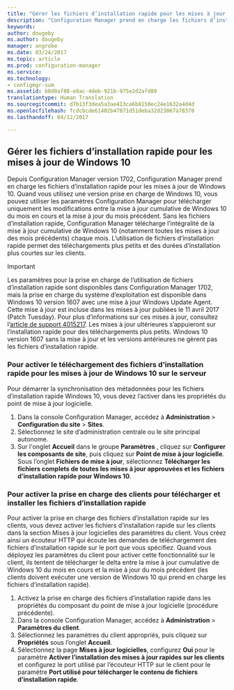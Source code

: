 ```yaml
---
title: "Gérer les fichiers d’installation rapide pour les mises à jour de Windows 10 | Microsoft Docs"
description: "Configuration Manager prend en charge les fichiers d’installation rapide pour Windows 10, permettant des téléchargements plus petits et des durées d’installation plus courtes sur les clients."
keywords: 
author: dougeby
ms.author: dougeby
manager: angrobe
ms.date: 03/24/2017
ms.topic: article
ms.prod: configuration-manager
ms.service: 
ms.technology:
- configmgr-sum
ms.assetid: b8d8af88-e8ac-4deb-921b-975e2d2afd80
translationtype: Human Translation
ms.sourcegitcommit: d7b13f3dea5a3ae413ca6b8150ec24e1632a4d4d
ms.openlocfilehash: fcdcbcde61402b47871d51deba32d23867a78370
ms.lasthandoff: 04/12/2017

---
```


## <a name="manage-express-installation-files-for-windows-10-updates"></a>Gérer les fichiers d’installation rapide pour les mises à jour de Windows 10
Depuis Configuration Manager version 1702, Configuration Manager prend en charge les fichiers d’installation rapide pour les mises à jour de Windows 10. Quand vous utilisez une version prise en charge de Windows 10, vous pouvez utiliser les paramètres Configuration Manager pour télécharger uniquement les modifications entre la mise à jour cumulative de Windows 10 du mois en cours et la mise à jour du mois précédent. Sans les fichiers d’installation rapide, Configuration Manager télécharge l’intégralité de la mise à jour cumulative de Windows 10 (notamment toutes les mises à jour des mois précédents) chaque mois. L’utilisation de fichiers d’installation rapide permet des téléchargements plus petits et des durées d’installation plus courtes sur les clients.

> [!IMPORTANT]
> Les paramètres pour la prise en charge de l’utilisation de fichiers d’installation rapide sont disponibles dans Configuration Manager 1702, mais la prise en charge du système d’exploitation est disponible dans Windows 10 version 1607 avec une mise à jour Windows Update Agent. Cette mise à jour est incluse dans les mises à jour publiées le 11 avril 2017 (Patch Tuesday). Pour plus d’informations sur ces mises à jour, consultez l’[article de support 4015217](http://support.microsoft.com/kb/4015217). Les mises à jour ultérieures s’appuieront sur l’installation rapide pour des téléchargements plus petits. Windows 10 version 1607 sans la mise à jour et les versions antérieures ne gèrent pas les fichiers d’installation rapide.


### <a name="to-enable-the-download-of-express-installation-files-for-windows-10-updates-on-the-server"></a>Pour activer le téléchargement des fichiers d’installation rapide pour les mises à jour de Windows 10 sur le serveur
Pour démarrer la synchronisation des métadonnées pour les fichiers d’installation rapide Windows 10, vous devez l’activer dans les propriétés du point de mise à jour logicielle.
1.    Dans la console Configuration Manager, accédez à **Administration** > **Configuration du site** > **Sites**.
2.    Sélectionnez le site d’administration centrale ou le site principal autonome.
3.    Sur l'onglet **Accueil** dans le groupe **Paramètres** , cliquez sur **Configurer les composants de site**, puis cliquez sur **Point de mise à jour logicielle**. Sous l’onglet **Fichiers de mise à jour**, sélectionnez **Télécharger les fichiers complets de toutes les mises à jour approuvées et les fichiers d’installation rapide pour Windows 10**.

### <a name="to-enable-support-for-clients-to-download-and-install-express-installation-files"></a>Pour activer la prise en charge des clients pour télécharger et installer les fichiers d’installation rapide
Pour activer la prise en charge des fichiers d’installation rapide sur les clients, vous devez activer les fichiers d’installation rapide sur les clients dans la section Mises à jour logicielles des paramètres du client. Vous créez ainsi un écouteur HTTP qui écoute les demandes de téléchargement des fichiers d’installation rapide sur le port que vous spécifiez. Quand vous déployez les paramètres du client pour activer cette fonctionnalité sur le client, ils tentent de télécharger le delta entre la mise à jour cumulative de Windows 10 du mois en cours et la mise à jour du mois précédent (les clients doivent exécuter une version de Windows 10 qui prend en charge les fichiers d’installation rapide).
1.    Activez la prise en charge des fichiers d’installation rapide dans les propriétés du composant du point de mise à jour logicielle (procédure précédente).
2.    Dans la console Configuration Manager, accédez à **Administration** > **Paramètres du client**.
3.    Sélectionnez les paramètres du client appropriés, puis cliquez sur **Propriétés** sous l’onglet **Accueil**.
4.    Sélectionnez la page **Mises à jour logicielles**, configurez **Oui** pour le paramètre **Activer l’installation des mises à jour rapides sur les clients** et configurez le port utilisé par l’écouteur HTTP sur le client pour le paramètre **Port utilisé pour télécharger le contenu de fichiers d’installation rapide**.

